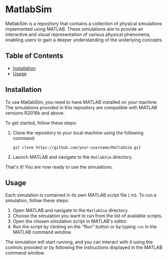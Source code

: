 # MatlabSim

MatlabSim is a repository that contains a collection of physical simulations implemented using MATLAB. These simulations aim to provide an interactive and visual representation of various physical phenomena, enabling users to gain a deeper understanding of the underlying concepts.

## Table of Contents
- [Installation](#installation)
- [Usage](#usage)

## Installation

To use MatlabSim, you need to have MATLAB installed on your machine. The simulations provided in this repository are compatible with MATLAB versions R2016b and above.

To get started, follow these steps:

1. Clone the repository to your local machine using the following command:
   ```shell
   git clone https://github.com/your-username/MatlabSim.git
   ```

2. Launch MATLAB and navigate to the `MatlabSim` directory.

That's it! You are now ready to use the simulations.

## Usage

Each simulation is contained in its own MATLAB script file (.m). To run a simulation, follow these steps:

1. Open MATLAB and navigate to the `MatlabSim` directory.
2. Choose the simulation you want to run from the list of available scripts.
3. Open the chosen simulation script in MATLAB's editor.
4. Run the script by clicking on the "Run" button or by typing `run` in the MATLAB command window.

The simulation will start running, and you can interact with it using the controls provided or by following the instructions displayed in the MATLAB command window.
